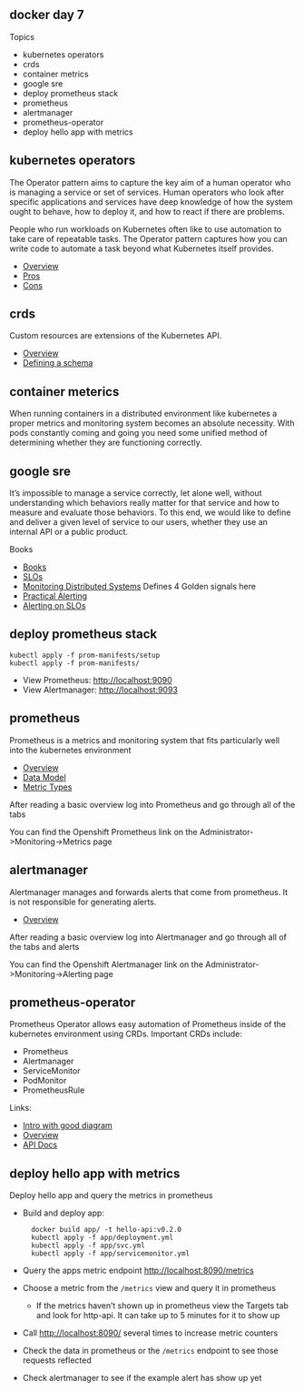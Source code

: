 docker day 7
------------

Topics

* kubernetes operators
* crds
* container metrics
* google sre
* deploy prometheus stack
* prometheus
* alertmanager
* prometheus-operator
* deploy hello app with metrics

kubernetes operators
--------------------

The Operator pattern aims to capture the key aim of a human operator who is managing a service or set of services. Human operators who look after specific applications and services have deep knowledge of how the system ought to behave, how to deploy it, and how to react if there are problems.

People who run workloads on Kubernetes often like to use automation to take care of repeatable tasks. The Operator pattern captures how you can write code to automate a task beyond what Kubernetes itself provides.

* [Overview](https://kubernetes.io/docs/concepts/extend-kubernetes/operator/)
* [Pros](https://thenewstack.io/why-kubernetes-operators-will-unleash-your-developers-by-reducing-complexity/)
* [Cons](https://thenewstack.io/kubernetes-when-to-use-and-when-to-avoid-the-operator-pattern/)

crds
----

Custom resources are extensions of the Kubernetes API.

* [Overview](https://kubernetes.io/docs/concepts/extend-kubernetes/api-extension/custom-resources/)
* [Defining a schema](https://kubernetes.io/blog/2019/06/20/crd-structural-schema/)

container meterics
------------------

When running containers in a distributed environment like kubernetes a proper metrics and monitoring system becomes an absolute necessity. With pods constantly coming and going you need some unified method of determining whether they are functioning correctly.

google sre
----------

It’s impossible to manage a service correctly, let alone well, without understanding which behaviors really matter for that service and how to measure and evaluate those behaviors. To this end, we would like to define and deliver a given level of service to our users, whether they use an internal API or a public product.

Books

* [Books](https://landing.google.com/sre/books/)
* [SLOs](https://landing.google.com/sre/sre-book/chapters/service-level-objectives/)
* [Monitoring Distributed Systems](https://landing.google.com/sre/sre-book/chapters/monitoring-distributed-systems/) Defines 4 Golden signals here
* [Practical Alerting](https://landing.google.com/sre/sre-book/chapters/practical-alerting/)
* [Alerting on SLOs](https://landing.google.com/sre/workbook/chapters/alerting-on-slos/)

deploy prometheus stack
-----------------------

    kubectl apply -f prom-manifests/setup
    kubectl apply -f prom-manifests/

* View Prometheus: [http://localhost:9090](http://localhost:9090)
* View Alertmanager: [http://localhost:9093](http://localhost:9093)

prometheus
----------

Prometheus is a metrics and monitoring system that fits particularly well into the kubernetes environment

* [Overview](https://prometheus.io/docs/introduction/overview/)
* [Data Model](https://prometheus.io/docs/concepts/data_model/)
* [Metric Types](https://prometheus.io/docs/concepts/metric_types/)

After reading a basic overview log into Prometheus and go through all of the tabs

You can find the Openshift Prometheus link on the Administrator->Monitoring->Metrics page

alertmanager
------------

Alertmanager manages and forwards alerts that come from prometheus. It is not responsible for generating alerts.

* [Overview](https://prometheus.io/docs/alerting/latest/overview/)

After reading a basic overview log into Alertmanager and go through all of the tabs and alerts

You can find the Openshift Alertmanager link on the Administrator->Monitoring->Alerting page

prometheus-operator
-------------------

Prometheus Operator allows easy automation of Prometheus inside of the kubernetes environment using CRDs. Important CRDs include:

* Prometheus
* Alertmanager
* ServiceMonitor
* PodMonitor
* PrometheusRule

Links:

* [Intro with good diagram](https://devops.college/prometheus-operator-how-to-monitor-an-external-service-3cb6ac8d5acb)
* [Overview](https://github.com/prometheus-operator/prometheus-operator/blob/master/README.md)
* [API Docs](https://github.com/prometheus-operator/prometheus-operator/blob/master/Documentation/api.md)

deploy hello app with metrics
-----------------------------

Deploy hello app and query the metrics in prometheus

* Build and deploy app:

        docker build app/ -t hello-api:v0.2.0
        kubectl apply -f app/deployment.yml
        kubectl apply -f app/svc.yml
        kubectl apply -f app/servicemonitor.yml

* Query the apps metric endpoint [http://localhost:8090/metrics](http://localhost:8090/metrics)
* Choose a metric from the `/metrics` view and query it in prometheus
    * If the metrics haven’t shown up in prometheus view the Targets tab and look for http-api. It can take up to 5 minutes for it to show up
* Call [http://localhost:8090/](http://localhost:8090/) several times to increase metric counters
* Check the data in prometheus or the `/metrics` endpoint to see those requests reflected
* Check alertmanager to see if the example alert has show up yet